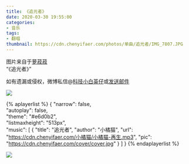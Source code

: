 ```yaml
---
title: 《追光者》
date: 2020-03-30 19:55:00
categories:
- 音乐
tags:
- 翻唱
thumbnail: https://cdn.chenyifaer.com/photos/单曲/追光者/IMG_7807.JPG
---
```


图片来自于<a href="https://weibo.com/u/1693163742" target="_blank">萝菽菽</a><br/> “《追光者》”

如有遗漏或侵权，微博私信@<a href="https://weibo.com/kjxbyz" target="_blank">科技小白英仔</a>或<a href="mailto:me@chenyifaer.com" target="_blank">发送邮件</a>

![](https://cdn.chenyifaer.com/photos/单曲/追光者/IMG_7807.JPG)

<!--more-->

{% aplayerlist %}
{
    "narrow": false,                          
    "autoplay": false,                         
    "theme": "#e6d0b2",	  
    "listmaxheight": "513px",                    
    "music": [
        {
            "title": "追光者",
            "author": "小橘猫",
            "url": "https://cdn.chenyifaer.com/小橘猫/小橘猫-再生.mp3",
            "pic": "https://cdn.chenyifaer.com/cover/cover.jpg"
        }
    ]
}
{% endaplayerlist %}

![](https://s2.ax1x.com/2019/11/21/MITNgx.jpg)
